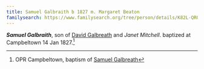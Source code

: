 ```yaml
---
title: Samuel Galbraith b 1827 m. Margaret Beaton
familysearch: https://www.familysearch.org/tree/person/details/K82L-QRQ
---
```

***Samuel Galbraith***, son of [David Galbreath]() and *Janet Mitchell*. baptized at Campbeltown 14 Jan 1827.[^birth]

[^birth]: OPR Campbeltown, baptism of [Samuel Galbreath](/sources/opr-campbeltown-births.md#1827-01-14-samuel-galbreath)

[^death]: Death record for [1860 GALBRAITH, SAMUEL (Statutory registers Deaths 507/ 149)
](https://www.scotlandspeople.gov.uk/view-image/nrs_stat_deaths/385069) is missing parents, spouse, or occupation, however the estimated birth matches.
